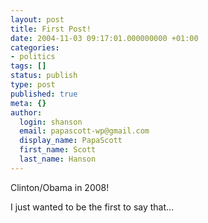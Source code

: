 ```yaml
---
layout: post
title: First Post!
date: 2004-11-03 09:17:01.000000000 +01:00
categories:
- politics
tags: []
status: publish
type: post
published: true
meta: {}
author:
  login: shanson
  email: papascott-wp@gmail.com
  display_name: PapaScott
  first_name: Scott
  last_name: Hanson
---
```

<p>Clinton/Obama in 2008!</p>
<p>I just wanted to be the first to say that...</p>
